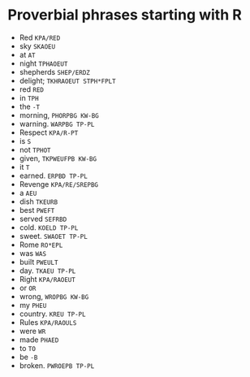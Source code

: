# Proverbial phrases starting with R

* Red `KPA/RED`
* sky `SKAOEU`
* at `AT`
* night `TPHAOEUT`
* shepherds `SHEP/ERDZ`
* delight; `TKHRAOEUT STPH*FPLT`
* red `RED`
* in `TPH`
* the `-T`
* morning, `PHORPBG KW-BG`
* warning. `WARPBG TP-PL`
* Respect `KPA/R-PT`
* is `S`
* not `TPHOT`
* given, `TKPWEUFPB KW-BG`
* it `T`
* earned. `ERPBD TP-PL`
* Revenge `KPA/RE/SREPBG`
* a `AEU`
* dish `TKEURB`
* best `PWEFT`
* served `SEFRBD`
* cold. `KOELD TP-PL`
* sweet. `SWAOET TP-PL`
* Rome `RO*EPL`
* was `WAS`
* built `PWEULT`
* day. `TKAEU TP-PL`
* Right `KPA/RAOEUT`
* or `OR`
* wrong, `WROPBG KW-BG`
* my `PHEU`
* country. `KREU TP-PL`
* Rules `KPA/RAOULS`
* were `WR`
* made `PHAED`
* to `TO`
* be `-B`
* broken. `PWROEPB TP-PL`
